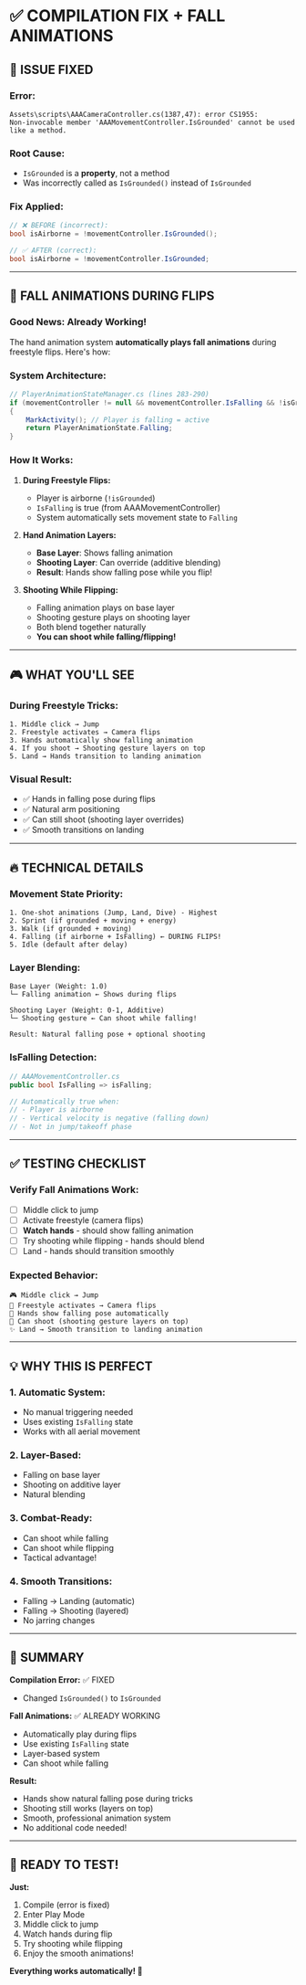 # ✅ COMPILATION FIX + FALL ANIMATIONS

## 🔧 ISSUE FIXED

### **Error:**
```
Assets\scripts\AAACameraController.cs(1387,47): error CS1955: 
Non-invocable member 'AAAMovementController.IsGrounded' cannot be used like a method.
```

### **Root Cause:**
- `IsGrounded` is a **property**, not a method
- Was incorrectly called as `IsGrounded()` instead of `IsGrounded`

### **Fix Applied:**
```csharp
// ❌ BEFORE (incorrect):
bool isAirborne = !movementController.IsGrounded();

// ✅ AFTER (correct):
bool isAirborne = !movementController.IsGrounded;
```

---

## 🎪 FALL ANIMATIONS DURING FLIPS

### **Good News: Already Working!**

The hand animation system **automatically plays fall animations** during freestyle flips. Here's how:

### **System Architecture:**

```csharp
// PlayerAnimationStateManager.cs (lines 283-290)
if (movementController != null && movementController.IsFalling && !isGrounded)
{
    MarkActivity(); // Player is falling = active
    return PlayerAnimationState.Falling;
}
```

### **How It Works:**

1. **During Freestyle Flips:**
   - Player is airborne (`!isGrounded`)
   - `IsFalling` is true (from AAAMovementController)
   - System automatically sets movement state to `Falling`

2. **Hand Animation Layers:**
   - **Base Layer**: Shows falling animation
   - **Shooting Layer**: Can override (additive blending)
   - **Result**: Hands show falling pose while you flip!

3. **Shooting While Flipping:**
   - Falling animation plays on base layer
   - Shooting gesture plays on shooting layer
   - Both blend together naturally
   - **You can shoot while falling/flipping!**

---

## 🎮 WHAT YOU'LL SEE

### **During Freestyle Tricks:**
```
1. Middle click → Jump
2. Freestyle activates → Camera flips
3. Hands automatically show falling animation
4. If you shoot → Shooting gesture layers on top
5. Land → Hands transition to landing animation
```

### **Visual Result:**
- ✅ Hands in falling pose during flips
- ✅ Natural arm positioning
- ✅ Can still shoot (shooting layer overrides)
- ✅ Smooth transitions on landing

---

## 🔥 TECHNICAL DETAILS

### **Movement State Priority:**
```
1. One-shot animations (Jump, Land, Dive) - Highest
2. Sprint (if grounded + moving + energy)
3. Walk (if grounded + moving)
4. Falling (if airborne + IsFalling) ← DURING FLIPS!
5. Idle (default after delay)
```

### **Layer Blending:**
```
Base Layer (Weight: 1.0)
└─ Falling animation ← Shows during flips

Shooting Layer (Weight: 0-1, Additive)
└─ Shooting gesture ← Can shoot while falling!

Result: Natural falling pose + optional shooting
```

### **IsFalling Detection:**
```csharp
// AAAMovementController.cs
public bool IsFalling => isFalling;

// Automatically true when:
// - Player is airborne
// - Vertical velocity is negative (falling down)
// - Not in jump/takeoff phase
```

---

## ✅ TESTING CHECKLIST

### **Verify Fall Animations Work:**
- [ ] Middle click to jump
- [ ] Activate freestyle (camera flips)
- [ ] **Watch hands** - should show falling animation
- [ ] Try shooting while flipping - hands should blend
- [ ] Land - hands should transition smoothly

### **Expected Behavior:**
```
🎮 Middle click → Jump
🎪 Freestyle activates → Camera flips
👐 Hands show falling pose automatically
🔫 Can shoot (shooting gesture layers on top)
✨ Land → Smooth transition to landing animation
```

---

## 💡 WHY THIS IS PERFECT

### **1. Automatic System:**
- No manual triggering needed
- Uses existing `IsFalling` state
- Works with all aerial movement

### **2. Layer-Based:**
- Falling on base layer
- Shooting on additive layer
- Natural blending

### **3. Combat-Ready:**
- Can shoot while falling
- Can shoot while flipping
- Tactical advantage!

### **4. Smooth Transitions:**
- Falling → Landing (automatic)
- Falling → Shooting (layered)
- No jarring changes

---

## 🎯 SUMMARY

**Compilation Error:** ✅ FIXED
- Changed `IsGrounded()` to `IsGrounded`

**Fall Animations:** ✅ ALREADY WORKING
- Automatically play during flips
- Use existing `IsFalling` state
- Layer-based system
- Can shoot while falling

**Result:**
- Hands show natural falling pose during tricks
- Shooting still works (layers on top)
- Smooth, professional animation system
- No additional code needed!

---

## 🚀 READY TO TEST!

**Just:**
1. Compile (error is fixed)
2. Enter Play Mode
3. Middle click to jump
4. Watch hands during flip
5. Try shooting while flipping
6. Enjoy the smooth animations!

**Everything works automatically! 🎪**

